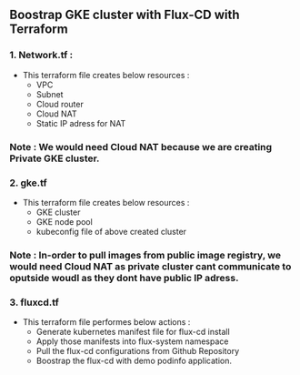 ## Boostrap GKE cluster with Flux-CD with Terraform

### 1. Network.tf : 

- This terraform file creates below resources : 
  - VPC
  - Subnet
  - Cloud router
  - Cloud NAT
  - Static IP adress for NAT

### Note : We would need Cloud NAT because we are creating Private GKE cluster.

### 2. gke.tf 
- This terraform file creates below resources : 
  - GKE cluster
  - GKE node pool
  - kubeconfig file of above created cluster

### Note :  In-order to pull images from public image registry, we would need Cloud NAT as private cluster cant communicate to oputside woudl as they dont have public IP adress.

### 3. fluxcd.tf
- This terraform file performes below actions :
  - Generate kubernetes manifest file for flux-cd install
  - Apply those manifests into flux-system namespace
  - Pull the flux-cd configurations from Github Repository
  - Boostrap the flux-cd with demo podinfo application.
